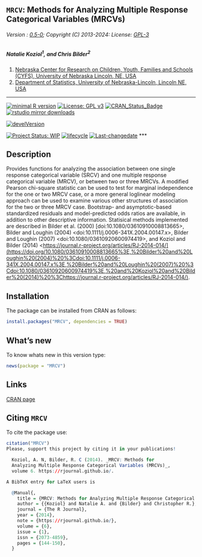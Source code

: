 
## `MRCV`: Methods for Analyzing Multiple Response Categorical Variables (MRCVs)

###### Version : [0.5-0](https://myaseen208.com/MRCV/); Copyright (C) 2013-2024: License: [GPL-3](https://www.r-project.org/Licenses/)

##### *Natalie Koziol<sup>1</sup>, and Chris Bilder<sup>2</sup>*

1.  [Nebraska Center for Research on Children, Youth, Families and
    Schools (CYFS), University of Nebraska Lincoln, NE,
    USA](https://cyfs.unl.edu/personnel/bios/koziol-natalie.php)
2.  [Department of Statistics, University of Nebraska-Lincoln, Lincoln
    NE, USA](https://www.chrisbilder.com/)

------------------------------------------------------------------------

[![minimal R
version](https://img.shields.io/badge/R%3E%3D-3.5.0-6666ff.svg)](https://cran.r-project.org/)
[![License: GPL
v3](https://img.shields.io/badge/License-GPL%20v3-blue.svg)](https://www.gnu.org/licenses/gpl-3.0)
[![CRAN_Status_Badge](https://www.r-pkg.org/badges/version-last-release/MRCV)](https://cran.r-project.org/package=MRCV)
[![rstudio mirror
downloads](https://cranlogs.r-pkg.org/badges/grand-total/MRCV?color=green)](https://CRAN.R-project.org/package=MRCV)
<!-- [![packageversion](https://img.shields.io/badge/Package%20version-0.2.3.3-orange.svg)](https://github.com/myaseen208/MRCV) -->

[![develVersion](https://img.shields.io/badge/devel%20version-0.5-0-orange.svg)](https://github.com/myaseen208/MRCV)

<!-- [![GitHub Download Count](https://github-basic-badges.herokuapp.com/downloads/myaseen208/MRCV/total.svg)] -->

[![Project Status:
WIP](https://www.repostatus.org/badges/latest/inactive.svg)](https://www.repostatus.org/#inactive)
[![lifecycle](https://img.shields.io/badge/lifecycle-stable-brightgreen.svg)](https://lifecycle.r-lib.org/articles/stages.html#stable)
[![Last-changedate](https://img.shields.io/badge/last%20change-2024--10--24-yellowgreen.svg)](https://github.com/myaseen208/MRCV)
\*\*\*

## Description

Provides functions for analyzing the association between one single
response categorical variable (SRCV) and one multiple response
categorical variable (MRCV), or between two or three MRCVs. A modified
Pearson chi-square statistic can be used to test for marginal
independence for the one or two MRCV case, or a more general loglinear
modeling approach can be used to examine various other structures of
association for the two or three MRCV case. Bootstrap- and
asymptotic-based standardized residuals and model-predicted odds ratios
are available, in addition to other descriptive information. Statisical
methods implemented are described in Bilder et al. (2000)
[doi:10.1080/03610910008813665\>, Bilder and Loughin (2004)
\<doi:10.1111/j.0006-341X.2004.00147.x\>, Bilder and Loughin (2007)
\<doi:10.1080/03610920600974419\>, and Koziol and Bilder (2014)
\<https://journal.r-project.org/articles/RJ-2014-014/](https://doi.org/10.1080/03610910008813665%3E,%20Bilder%20and%20Loughin%20(2004)%20%3Cdoi:10.1111/j.0006-341X.2004.00147.x%3E,%20Bilder%20and%20Loughin%20(2007)%20%3Cdoi:10.1080/03610920600974419%3E,%20and%20Koziol%20and%20Bilder%20(2014)%20%3Chttps://journal.r-project.org/articles/RJ-2014-014/).

## Installation

The package can be installed from CRAN as follows:

``` r
install.packages("MRCV", dependencies = TRUE)
```

## What’s new

To know whats new in this version type:

``` r
news(package = "MRCV")
```

## Links

[CRAN page](https://cran.r-project.org/package=MRCV)

## Citing `MRCV`

To cite the package use:

``` r
citation("MRCV")
Please, support this project by citing it in your publications!

  Koziol, A. N, Bilder, R. C (2014). _MRCV: Methods for
  Analyzing Multiple Response Categorical Variables (MRCVs)_,
  volume 6. https://rjournal.github.io/.

A BibTeX entry for LaTeX users is

  @Manual{,
    title = {MRCV: Methods for Analyzing Multiple Response Categorical Variables (MRCVs)},
    author = {{Koziol} and Natalie A. and {Bilder} and Christopher R.},
    journal = {The R Journal},
    year = {2014},
    note = {https://rjournal.github.io/},
    volume = {6},
    issue = {1},
    issn = {2073-4859},
    pages = {144-150},
  }
```

